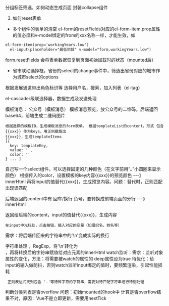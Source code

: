 
分组标签筛选，如何动态生成页面
封装collapse组件

3. 如何reset表单
- 多个组件的表单的清空
el-form的resetFields对应的el-form-item,prop属性的值必须和v-model绑定的from的xxx名称一样，才能生效，如
```html
el-form-item(prop='workingYears.low')
  el-input(placeholder="最低司龄" v-model="form.workingYears.low")
```
form.resetFields 会将表单数据恢复到页面初始加载时的状态（mounted后）

- 省市联动选择框，省份的select的change事件中，筛选出省份对应的城市作为城市select的options

根据发展通道带出角色标识等
选择用户名，搜索，加入列表（el-tag）

el-cascader级联选择器，数据生成及发送处理

模板消息：
    公众号（模板消息）
    模板消息预览，放公众号的二维码。后端返回base64，前端生成二维码图片

    根据选择的模板ID，生成模板消息的form表单。 根据templateList的content，形式 包含 {{xxx}} 作为keys，用正则截取出
    {{xxx}}，生成templateItems
    [{
      key: templateKey,
      value: '',
      color: ''
    } ... ]
  自己写一个select组件，可以选择固定的几种颜色（在文字前用“。”小圆圈来显示颜色）
   根据传入的color，设置模板的key内容{{xxx}}的预览颜色  ---》 innerHtml
   再将input的值替代{{xxx}}，生成预览内容。问题：替代时，正则匹配出现误匹配

   后端返回的content中有 回车/换行 负号，要转换成前端页面的分行  ---》 innerHtml

   返回给后端的content，input的值替代{{xxx}}，生成内容

    在input中光标处，点击按钮，插入对应的变量（如组织名，姓名等）

需求：将后端传回来的字符串中的'\n'变成实际的换行

字符串处理 ，RegExp，将'\n'转化为<br/>，再将转换后的字符串赋值给对应元素的innerHtml
watch监听：需求：监听对象属性的变化，方法：将需要被watch的属性的 deep属性设为true
待优化：给input的输入做防抖，否则watch监听input绑定的值时，要频繁渲染，引起性能损耗

     正则表达式找到包含 '.'等特殊字符的字符串，需要对待匹配字符串进行特别处理

 判断分类列表是否overflow
 问题：初始mounted的hook中 计算是否overflow结果不对，原因：Vue不是立即更新，需要用nextTick

